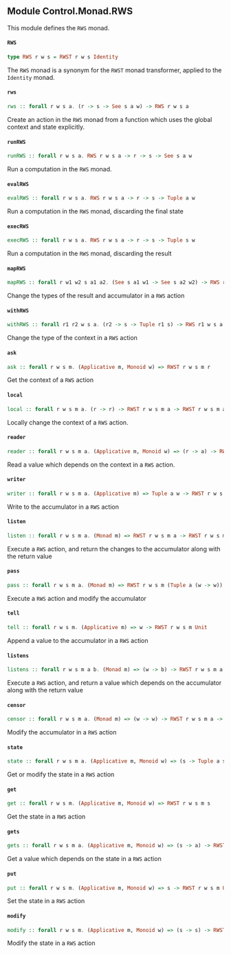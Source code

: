 ## Module Control.Monad.RWS

This module defines the `RWS` monad.

#### `RWS`

``` purescript
type RWS r w s = RWST r w s Identity
```

The `RWS` monad is a synonym for the `RWST` monad transformer, applied
to the `Identity` monad.

#### `rws`

``` purescript
rws :: forall r w s a. (r -> s -> See s a w) -> RWS r w s a
```

Create an action in the `RWS` monad from a function which uses the 
global context and state explicitly.

#### `runRWS`

``` purescript
runRWS :: forall r w s a. RWS r w s a -> r -> s -> See s a w
```

Run a computation in the `RWS` monad.

#### `evalRWS`

``` purescript
evalRWS :: forall r w s a. RWS r w s a -> r -> s -> Tuple a w
```

Run a computation in the `RWS` monad, discarding the final state

#### `execRWS`

``` purescript
execRWS :: forall r w s a. RWS r w s a -> r -> s -> Tuple s w
```

Run a computation in the `RWS` monad, discarding the result

#### `mapRWS`

``` purescript
mapRWS :: forall r w1 w2 s a1 a2. (See s a1 w1 -> See s a2 w2) -> RWS r w1 s a1 -> RWS r w2 s a2
```

Change the types of the result and accumulator in a `RWS` action

#### `withRWS`

``` purescript
withRWS :: forall r1 r2 w s a. (r2 -> s -> Tuple r1 s) -> RWS r1 w s a -> RWS r2 w s a
```

Change the type of the context in a `RWS` action

#### `ask`

``` purescript
ask :: forall r w s m. (Applicative m, Monoid w) => RWST r w s m r
```

Get the context of a `RWS` action

#### `local`

``` purescript
local :: forall r w s m a. (r -> r) -> RWST r w s m a -> RWST r w s m a
```

Locally change the context of a `RWS` action.

#### `reader`

``` purescript
reader :: forall r w s m a. (Applicative m, Monoid w) => (r -> a) -> RWST r w s m a
```

Read a value which depends on the context in a `RWS` action.

#### `writer`

``` purescript
writer :: forall r w s m a. (Applicative m) => Tuple a w -> RWST r w s m a
```

Write to the accumulator in a `RWS` action

#### `listen`

``` purescript
listen :: forall r w s m a. (Monad m) => RWST r w s m a -> RWST r w s m (Tuple a w)
```

Execute a `RWS` action, and return the changes to the accumulator along with the return value

#### `pass`

``` purescript
pass :: forall r w s m a. (Monad m) => RWST r w s m (Tuple a (w -> w)) -> RWST r w s m a
```

Execute a `RWS` action and modify the accumulator

#### `tell`

``` purescript
tell :: forall r w s m. (Applicative m) => w -> RWST r w s m Unit
```

Append a value to the accumulator in a `RWS` action

#### `listens`

``` purescript
listens :: forall r w s m a b. (Monad m) => (w -> b) -> RWST r w s m a -> RWST r w s m (Tuple a b)
```

Execute a `RWS` action, and return a value which depends on the accumulator along with the return value

#### `censor`

``` purescript
censor :: forall r w s m a. (Monad m) => (w -> w) -> RWST r w s m a -> RWST r w s m a
```

Modify the accumulator in a `RWS` action

#### `state`

``` purescript
state :: forall r w s m a. (Applicative m, Monoid w) => (s -> Tuple a s) -> RWST r w s m a
```

Get or modify the state in a `RWS` action

#### `get`

``` purescript
get :: forall r w s m. (Applicative m, Monoid w) => RWST r w s m s
```

Get the state in a `RWS` action

#### `gets`

``` purescript
gets :: forall r w s m a. (Applicative m, Monoid w) => (s -> a) -> RWST r w s m a
```

Get a value which depends on the state in a `RWS` action

#### `put`

``` purescript
put :: forall r w s m. (Applicative m, Monoid w) => s -> RWST r w s m Unit
```

Set the state in a `RWS` action

#### `modify`

``` purescript
modify :: forall r w s m. (Applicative m, Monoid w) => (s -> s) -> RWST r w s m Unit
```

Modify the state in a `RWS` action


